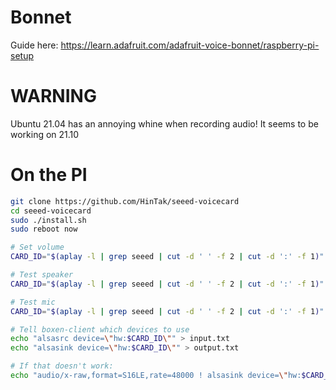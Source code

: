 # Bonnet
Guide here: https://learn.adafruit.com/adafruit-voice-bonnet/raspberry-pi-setup

# WARNING
Ubuntu 21.04 has an annoying whine when recording audio! It seems to be working on 21.10

# On the PI
```bash
git clone https://github.com/HinTak/seeed-voicecard
cd seeed-voicecard
sudo ./install.sh
sudo reboot now

# Set volume
CARD_ID="$(aplay -l | grep seeed | cut -d ' ' -f 2 | cut -d ':' -f 1)" && amixer -c "$CARD_ID" sset Speaker "79%"

# Test speaker
CARD_ID="$(aplay -l | grep seeed | cut -d ' ' -f 2 | cut -d ':' -f 1)" && amixer -c "$CARD_ID" sset Speaker "79%" && speaker-test -c2 -Dhw:"$CARD_ID"

# Test mic
CARD_ID="$(aplay -l | grep seeed | cut -d ' ' -f 2 | cut -d ':' -f 1)" && amixer -c "$CARD_ID" sset Speaker "79%" && sudo arecord -c2 -f S16_LE -r 16000 --device="hw:$CARD_ID,0" | aplay -Dhw:"$CARD_ID"

# Tell boxen-client which devices to use 
echo "alsasrc device=\"hw:$CARD_ID\"" > input.txt
echo "alsasink device=\"hw:$CARD_ID\"" > output.txt

# If that doesn't work:
echo "audio/x-raw,format=S16LE,rate=48000 ! alsasink device=\"hw:$CARD_ID\"" > output.txt
```